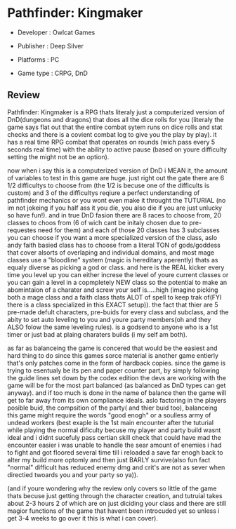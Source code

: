 # Pathfinder: Kingmaker

* Developer : Owlcat Games

* Publisher : Deep Silver

* Platforms : PC 

* Game type : CRPG, DnD

## Review

Pathfinder: Kingmaker is a RPG thats literaly just a computerized version of DnD(dungeons and dragons) that does all the dice rolls for you (literaly the game says flat out that the entire combat sytem runs on dice rolls and stat checks and there is a covient combat log to give you the play by play). it has a real time RPG combat that operates on rounds (wich pass every 5 seconds real time) with the ability to active pause (based on youre difficulty setting the might not be an option).

now when i say this is a computerized version of DnD i MEAN it, the amount of variables to test in this game are huge. just right out the gate there are 6 1/2 difficultys to choose from (the 1/2 is becuse one of the difficults is custom) and 3 of the difficultys reqiure a perfect understanding of pathfinder mechanics or you wont even make it throught the TUTURIAL (no im not jokeing if you half ass it you die, you also die if you are just unlucky so have fun!). and in true DnD fasion there are 8 races to choose from, 20 classes to choos from (6 of wich cant be initaly chosen due to pre-requestes need for them) and each of those 20 classes has 3 subclasses you can choose if you want a more specialized version of the class, aslo andy faith basied class has to choose from a literal TON of gods/goddess that cover alsorts of overlaping and individual domains, and most mage classes use a "bloodline" system (magic is hereditary aperently) thats as equaly diverse as picking a god or class. and here is the REAL kicker every time you level up you can either increse the level of youre current classes or you can gain a level in a copmpletely NEW class so the potential to make an abomintaion of a charater and screw your self is.....high (imagine picking both a mage class and a faith class thats ALOT of spell to keep trak of(FYI there is a class specialized in this EXACT setup)). the fact that thier are 5 pre-made defult characters, pre-buids for every class and subclass, and the abity to set auto leveling to you and youre party members(oh and they ALSO folow the same leveling rules). is a godsend to anyone who is a 1st timer or just bad at plaing charaters builds (i my self am both).

as far as balanceing the game is concered that would be the easiest and hard thing to do since this games sorce material is another game entierly that's only patches come in the form of hardback copies. since the game is trying to esentualy be its pen and paper counter part, by simply following the guide lines set down by the codex edition the devs are working with the game will be for the most part balanced (as balanced as DnD types can get anyway). and if too much is done in the name of balance then the game will get to far away from its own compliance ideals. aslo factoring in the players posible buid, the compsition of the party( and thier buid too), balanceing this game might require the words "good enogh" or a soulless army of undead workers (best exaple is the 1st main encounter after the tuturial while playing the normal dificulty becuse my player and party build wasnt ideal and i didnt sucefuly pass certian skill check that could have mad the encounter easier i was unable to handle the sear amount of enemies i had to fight and got floored several time till i reloaded a save far enogh back to alter my build more optomly and then just BARLY survive(also fun fact "normal" difficult has reduced enemy dmg and crit's are not as sever when directied twoards you and your party so ya)).

(and if youre wondering why the review only covers so little of the game thats becuse just getting through the character creation, and tutruial takes about 2-3 hours 2 of which are on just diciding your class and there are still magior functions of the game that havent been introcuded yet so unless i get 3-4 weeks to go over it this is what i can cover). 
